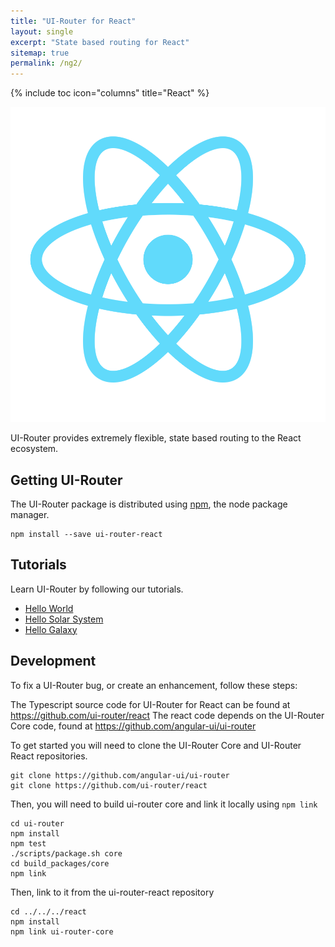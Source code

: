 ```yaml
---
title: "UI-Router for React"
layout: single
excerpt: "State based routing for React"
sitemap: true
permalink: /ng2/
---
```

{% include toc icon="columns" title="React" %}

<center>
<img src="/images/logos/react.png">
</center>

UI-Router provides extremely flexible, state based routing to the React ecosystem.

## Getting UI-Router

The UI-Router package is distributed using [npm](https://www.npmjs.com/), the node package manager.

```
npm install --save ui-router-react
```

## Tutorials

Learn UI-Router by following our tutorials.

- [Hello World](/tutorial/react/helloworld)
- [Hello Solar System](/tutorial/react/hellosolarsystem)
- [Hello Galaxy](/tutorial/react/hellogalaxy)
 
## Development

To fix a UI-Router bug, or create an enhancement, follow these steps: 

The Typescript source code for UI-Router for React can be found at https://github.com/ui-router/react
The react code depends on the UI-Router Core code, found at https://github.com/angular-ui/ui-router

To get started you will need to clone the UI-Router Core and UI-Router React repositories.

```
git clone https://github.com/angular-ui/ui-router
git clone https://github.com/ui-router/react
```

Then, you will need to build ui-router core and link it locally using `npm link`

```
cd ui-router
npm install
npm test
./scripts/package.sh core
cd build_packages/core
npm link
```

Then, link to it from the ui-router-react repository

```
cd ../../../react
npm install
npm link ui-router-core
```
